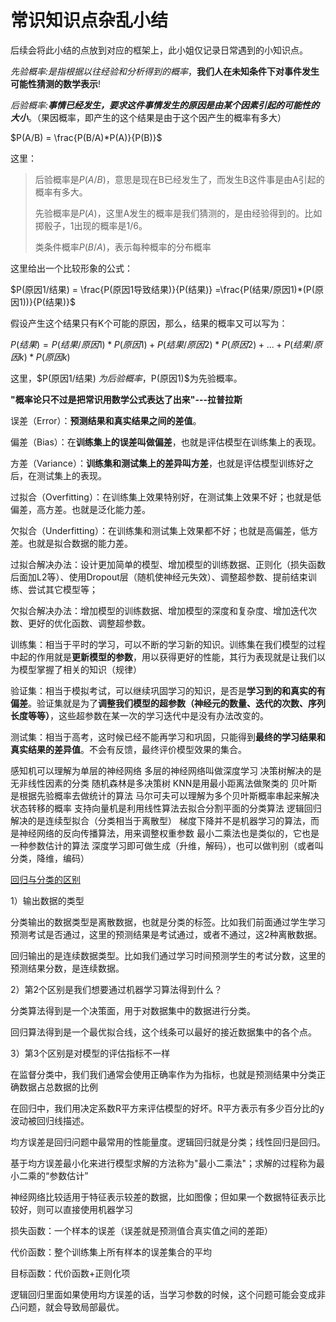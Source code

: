 # 常识知识点杂乱小结

后续会将此小结的点放到对应的框架上，此小姐仅记录日常遇到的小知识点。



*先验概率:是指根据以往经验和分析得到的概率*，**我们人在未知条件下对事件发生可能性猜测的数学表示**!

*后验概率:**事情已经发生，要求这件事情发生的原因是由某个因素引起的可能性的大小***。（果因概率，即产生的这个结果是由于这个因产生的概率有多大）

$P(A/B) = \frac{P(B/A)*P(A)}{P(B)}$

这里：

> 后验概率是$P(A/B)$，意思是现在B已经发生了，而发生B这件事是由A引起的概率有多大。
>
> 先验概率是$P(A)$，这里A发生的概率是我们猜测的，是由经验得到的。比如掷骰子，1出现的概率是1/6。
>
> 类条件概率$P(B/A)$，表示每种概率的分布概率

这里给出一个比较形象的公式：

$P(原因1/结果) = \frac{P(原因1导致结果)}{P(结果)} =\frac{P(结果/原因1)*(P(原因1))}{P(结果)}$

假设产生这个结果只有K个可能的原因，那么，结果的概率又可以写为：

$P(结果) = P(结果/原因1)*P(原因1) + P(结果/原因2)*P(原因2) + ... +P(结果/原因k)*P(原因k)$

这里，$P(原因1/结果) $为后验概率，$P(原因1)$为先验概率。

**"概率论只不过是把常识用数学公式表达了出来"---拉普拉斯**



误差（Error）：**预测结果和真实结果之间的差值**。

偏差（Bias）：在**训练集上的误差叫做偏差**，也就是评估模型在训练集上的表现。

方差（Variance）：**训练集和测试集上的差异叫方差**，也就是评估模型训练好之后，在测试集上的表现。

过拟合（Overfitting）：在训练集上效果特别好，在测试集上效果不好；也就是低偏差，高方差。也就是泛化能力差。

欠拟合（Underfitting）：在训练集和测试集上效果都不好；也就是高偏差，低方差。也就是拟合数据的能力差。

过拟合解决办法：设计更加简单的模型、增加模型的训练数据、正则化（损失函数后面加L2等）、使用Dropout层（随机使神经元失效）、调整超参数、提前结束训练、尝试其它模型等；

欠拟合解决办法：增加模型的训练数据、增加模型的深度和复杂度、增加迭代次数、更好的优化函数、调整超参数。



训练集：相当于平时的学习，可以不断的学习新的知识。训练集在我们模型的过程中起的作用就是**更新模型的参数**，用以获得更好的性能，其行为表现就是让我们以为模型掌握了相关的知识（规律）

验证集：相当于模拟考试，可以继续巩固学习的知识，是否是**学习到的和真实的有偏差**。验证集就是为了**调整我们模型的超参数（神经元的数量、迭代的次数、序列长度等等）**，这些超参数在某一次的学习迭代中是没有办法改变的。

测试集：相当于高考，这时候已经不能再学习和巩固，只能得到**最终的学习结果和真实结果的差异值**。不会有反馈，最终评价模型效果的集合。



感知机可以理解为单层的神经网络
多层的神经网络叫做深度学习
决策树解决的是无非线性因素的分类
随机森林是多决策树
KNN是用最小距离法做聚类的
贝叶斯是根据先验概率去做统计的算法
马尔可夫可以理解为多个贝叶斯概率串起来解决状态转移的概率
支持向量机是利用线性算法去拟合分割平面的分类算法
逻辑回归解决的是连续型拟合（分类相当于离散型）
梯度下降并不是机器学习的算法，而是神经网络的反向传播算法，用来调整权重参数
最小二乘法也是类似的，它也是一种参数估计的算法
深度学习即可做生成（升维，解码），也可以做判别（或者叫分类，降维，编码）



[回归与分类的区别](https://www.cnblogs.com/aurorablog/p/9034491.html)

1）输出数据的类型

分类输出的数据类型是离散数据，也就是分类的标签。比如我们前面通过学生学习预测考试是否通过，这里的预测结果是考试通过，或者不通过，这2种离散数据。

回归输出的是连续数据类型。比如我们通过学习时间预测学生的考试分数，这里的预测结果分数，是连续数据。

2）第2个区别是我们想要通过机器学习算法得到什么？

分类算法得到是一个决策面，用于对数据集中的数据进行分类。

回归算法得到是一个最优拟合线，这个线条可以最好的接近数据集中的各个点。

3）第3个区别是对模型的评估指标不一样

在监督分类中，我们我们通常会使用正确率作为为指标，也就是预测结果中分类正确数据占总数据的比例

在回归中，我们用决定系数R平方来评估模型的好坏。R平方表示有多少百分比的y波动被回归线描述。



均方误差是回归问题中最常用的性能量度。逻辑回归就是分类；线性回归是回归。



基于均方误差最小化来进行模型求解的方法称为"最小二乘法"；求解的过程称为最小二乘的“参数估计”



神经网络比较适用于特征表示较差的数据，比如图像；但如果一个数据特征表示比较好，则可以直接使用机器学习



损失函数：一个样本的误差（误差就是预测值合真实值之间的差距）

代价函数：整个训练集上所有样本的误差集合的平均

目标函数：代价函数+正则化项



逻辑回归里面如果使用均方误差的话，当学习参数的时候，这个问题可能会变成非凸问题，就会导致局部最优。